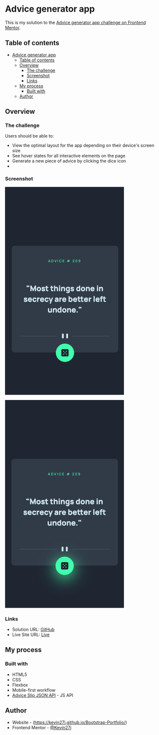 # Advice generator app 

This is my solution to the [Advice generator app challenge on Frontend Mentor](https://www.frontendmentor.io/challenges/advice-generator-app-QdUG-13db). 

## Table of contents

- [Advice generator app](#advice-generator-app)
  - [Table of contents](#table-of-contents)
  - [Overview](#overview)
    - [The challenge](#the-challenge)
    - [Screenshot](#screenshot)
    - [Links](#links)
  - [My process](#my-process)
    - [Built with](#built-with)
  - [Author](#author)

## Overview

### The challenge

Users should be able to:

- View the optimal layout for the app depending on their device's screen size
- See hover states for all interactive elements on the page
- Generate a new piece of advice by clicking the dice icon
- 

### Screenshot

![Mobile Screen](./assets/screenshots/mobile-home.png)

![Mobile Hover](./assets/screenshots/mobile-hover.png)


### Links

- Solution URL: [GitHub](https://github.com/Kevin27j/advice-generator-app)
- Live Site URL: [Live](https://kevin27j.github.io/advice-generator-app/)


## My process

### Built with

- HTML5
- CSS 
- Flexbox
- Mobile-first workflow
- [Advice Slip JSON API](https://api.adviceslip.com/#object-slip) - JS API


## Author

- Website - (https://kevin27j.github.io/Bootstrap-Portfolio/)
- Frontend Mentor - [@Kevin27j](https://www.frontendmentor.io/profile/Kevin27j)